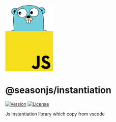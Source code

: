 <img src="https://github.com//seasonjs/tools/blob/main/public/icon.svg?raw=true" width="150" alt=''>

# @seasonjs/instantiation

<p align="center">

<a href="https://www.npmjs.com/package/@seasonjs/tools"><img src="https://img.shields.io/npm/v/@seasonjs/instantiation.svg?sanitize=true" alt="Version"></a>
<a href="https://www.npmjs.com/package/@seasonjs/tools"><img src="https://img.shields.io/npm/l/@seasonjs/instantiation.svg?sanitize=true" alt="License"></a>

</p>

Js instantiation library which copy from vscode
